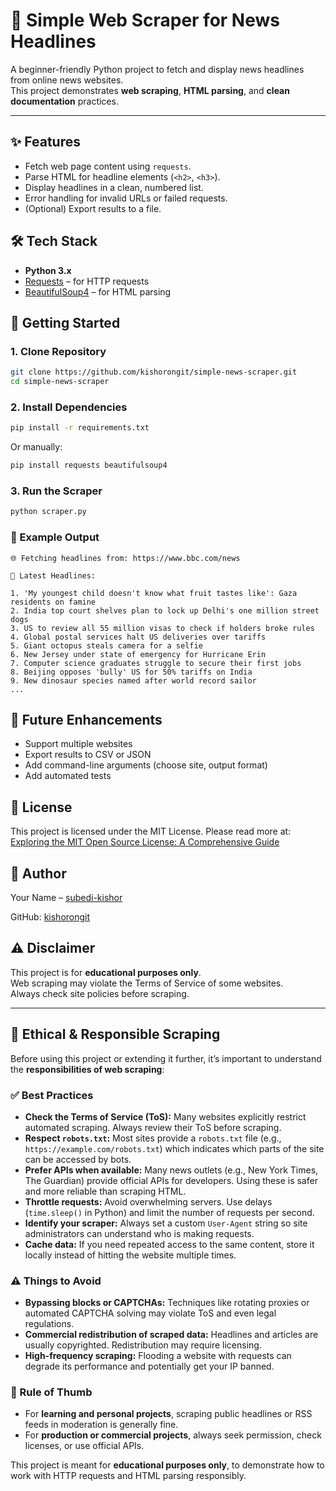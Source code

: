 # 📰 Simple Web Scraper for News Headlines

A beginner-friendly Python project to fetch and display news headlines from online news websites.  
This project demonstrates **web scraping**, **HTML parsing**, and **clean documentation** practices.

---

## ✨ Features

- Fetch web page content using `requests`.
- Parse HTML for headline elements (`<h2>`, `<h3>`).
- Display headlines in a clean, numbered list.
- Error handling for invalid URLs or failed requests.
- (Optional) Export results to a file.

## 🛠️ Tech Stack

- **Python 3.x**
- [Requests](https://docs.python-requests.org/en/master/) – for HTTP requests
- [BeautifulSoup4](https://www.crummy.com/software/BeautifulSoup/bs4/doc/) – for HTML parsing

## 🚀 Getting Started

### 1. Clone Repository

```bash
git clone https://github.com/kishorongit/simple-news-scraper.git
cd simple-news-scraper
```

### 2. Install Dependencies

```bash
pip install -r requirements.txt
```
Or manually:
```bash
pip install requests beautifulsoup4
```

### 3. Run the Scraper

```bash
python scraper.py
```

### 📌 Example Output

```text
🌐 Fetching headlines from: https://www.bbc.com/news

📰 Latest Headlines:

1. 'My youngest child doesn't know what fruit tastes like': Gaza residents on famine
2. India top court shelves plan to lock up Delhi's one million street dogs
3. US to review all 55 million visas to check if holders broke rules
4. Global postal services halt US deliveries over tariffs
5. Giant octopus steals camera for a selfie
6. New Jersey under state of emergency for Hurricane Erin
7. Computer science graduates struggle to secure their first jobs
8. Beijing opposes 'bully' US for 50% tariffs on India
9. New dinosaur species named after world record sailor
...
```

## 🔮 Future Enhancements

- Support multiple websites
- Export results to CSV or JSON
- Add command-line arguments (choose site, output format)
- Add automated tests

## 📄 License

This project is licensed under the MIT License. Please read more at: [Exploring the MIT Open Source License: A 
Comprehensive Guide](https://test-mit-tlo.pantheonsite.io/understand-ip/exploring-mit-open-source-license-comprehensive-guide)

## 👤 Author

Your Name – [subedi-kishor](https://www.linkedin.com/in/subedi-kishor/)

GitHub: [kishorongit](https://github.com/kishorongit)

## ⚠️ Disclaimer

This project is for **educational purposes only**.</br>
Web scraping may violate the Terms of Service of some websites.</br>
Always check site policies before scraping.

---

## 🤝 Ethical & Responsible Scraping

Before using this project or extending it further, it’s important to understand the **responsibilities of web scraping**:

### ✅ Best Practices

- **Check the Terms of Service (ToS):** Many websites explicitly restrict automated scraping. Always review their ToS before scraping.
- **Respect `robots.txt`:** Most sites provide a `robots.txt` file (e.g., `https://example.com/robots.txt`) which indicates which parts of the site can be accessed by bots.
- **Prefer APIs when available:** Many news outlets (e.g., New York Times, The Guardian) provide official APIs for developers. Using these is safer and more reliable than scraping HTML.
- **Throttle requests:** Avoid overwhelming servers. Use delays (`time.sleep()` in Python) and limit the number of requests per second.
- **Identify your scraper:** Always set a custom `User-Agent` string so site administrators can understand who is making requests.
- **Cache data:** If you need repeated access to the same content, store it locally instead of hitting the website multiple times.

### ⚠️ Things to Avoid

- **Bypassing blocks or CAPTCHAs:** Techniques like rotating proxies or automated CAPTCHA solving may violate ToS and even legal regulations.
- **Commercial redistribution of scraped data:** Headlines and articles are usually copyrighted. Redistribution may require licensing.
- **High-frequency scraping:** Flooding a website with requests can degrade its performance and potentially get your IP banned.

### 🎯 Rule of Thumb

- For **learning and personal projects**, scraping public headlines or RSS feeds in moderation is generally fine.  
- For **production or commercial projects**, always seek permission, check licenses, or use official APIs.

This project is meant for **educational purposes only**, to demonstrate how to work with HTTP requests and HTML parsing responsibly.